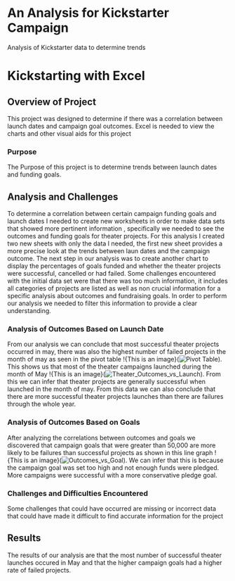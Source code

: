 # An Analysis for Kickstarter Campaign
Analysis of Kickstarter data to determine trends
# Kickstarting with Excel
## Overview of Project
This project was designed to determine if there was a correlation between launch dates and campaign goal outcomes. 
Excel is needed to view the charts and other visual aids for this project
### Purpose
The Purpose of this project is to determine trends between launch dates and funding goals.

## Analysis and Challenges
To determine a correlation between certain campaign funding goals and launch dates I needed to create new worksheets in order to make data sets that showed more pertinent information , specifically we needed to see the outcomes and funding goals for theater projects. For this analysis I created two new sheets with only the data I needed, the first new sheet provides a more precise look at the trends between laun dates and the campaign outcome. The next step in our analysis was to create another chart to display the  percentages of goals funded and whether the theater projects were successful, cancelled or had failed.  Some challenges encountered with the initial data set were that there was too much information, it includes all categories of projects are listed as well as non crucial information for a specific analysis about outcomes and fundraising goals. In order to perform our analysis we needed to filter this information to provide a clear understanding.    

### Analysis of Outcomes Based on Launch Date
From our analysis we can conclude that most successful theater projects occurred in may, there was also the highest number of failed projects in the month of may as seen in the pivot table !{This is an image}(![Pivot Table](https://user-images.githubusercontent.com/89491163/133952964-f9b0f830-60d4-4e24-9176-9e1879aa5ae9.png)). This shows us that most of the theater campaigns launched during the month of May !{This is an image}(![Theater_Outcomes_vs_Launch](https://user-images.githubusercontent.com/89491163/133953110-8fb92a8c-b4a8-41a7-a660-97a2c980bcc2.png)). From this we can infer that theater projects are generally successful when launched in the month of may. From this data we can also conclude that there are more successful theater projects launches than there are failures through the whole year. 

### Analysis of Outcomes Based on Goals
After analyzing the correlations between outcomes and goals we discovered that campaign goals that were greater than 50,000 are more likely to be failures than successful projects as shown in this line graph !{This is an image}(![Outcomes_vs_Goal](https://user-images.githubusercontent.com/89491163/133952739-cf29ed5a-f2fd-430c-a44e-074c1e81f912.png)). We can infer that this is because the campaign goal was set too high and not enough funds were pledged. More campaigns were successful with a more conservative pledge goal. 

### Challenges and Difficulties Encountered
Some challenges that could have occurred are missing or incorrect data that could have made it difficult to find accurate information for the project

## Results
The results of our analysis are that the most number of successful theater launches occured in May and that the higher campaign goals had a higher rate of failed projects.

